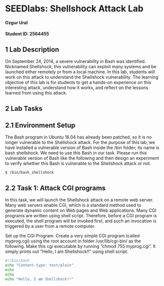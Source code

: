 # SEEDlabs: Shellshock Attack Lab

#### Ozgur Ural
#### Student ID: 2564455

## 1 Lab Description

On  September  24,  2014,  a  severe  vulnerability  in  Bash  was  identified.  Nicknamed  Shellshock,  this vulnerability can exploit many systems and be launched either remotely or from a local machine. In this  lab,  students  will  work  on  this  attack  to  understand  the  Shellshock  vulnerability.  The  learning objective  of  this  lab  is  for  students  to  get  a  hands-on  experience  on  this  interesting  attack, understand how it works, and reflect on the lessons learned from using this attack.


##  2 Lab Tasks

## 2.1 Environment Setup
The Bash program in Ubuntu 16.04 has already been patched, so it is no longer vulnerable to the  Shellshock  attack.  For  the  purpose  of  this  lab,  we  have  installed  a  vulnerable  version  of Bash inside the /bin folder; its name is bash shellshock. We need to use this Bash in our task. Please run this vulnerable version of Bash like the following and then design an experiment to verify whether this Bash is vulnerable to the Shellshock attack or not.

```sh
$ /bin/bash_shellshock
```

##  2.2    Task 1: Attack CGI programs
In  this  task,  we  will  launch  the  Shellshock  attack  on  a  remote  web  server.  Many  web  servers enable CGI, which is a standard method used to generate dynamic content on Web pages and Web  applications.  Many  CGI  programs  are  written  using  shell  script.  Therefore,  before  a  CGI program is executed, the shell program will be invoked first, and such an invocation is triggered by a user from a remote computer.

Set up the CGI Program. Create a very simple CGI program (called myprog.cgi) using the root account  in  folder  /usr/lib/cgi-bin/  as  the  following.  Make  this  cgi  executable  by  running  ”chmod 755 myprog.cgi”. It simply prints out "Hello, I am Shellshock!!" using shell script.

```sh
#!/bin/bash
echo "Content-type: text/plain"
echo
echo
echo "Hello, I am Shellshock!!"
```
